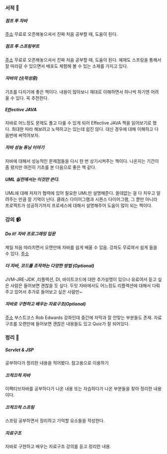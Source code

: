 ### 서적 📗

##### 점프 투 자바
[주소](https://wikidocs.net/book/31)
무료로 오픈해놓으셔서 진짜 처음 공부할 때, 도움이 된다.

##### 점프 투 스프링부트
[주소](https://wikidocs.net/book/7601)
무료로 오픈해놓으셔서 진짜 처음 공부할 때, 도움이 된다.
예제도 스프링을 통해서 잘 따라갈 수 있으면서 배포도 체험해 볼 수 있는 소재를 가지고 있다.

##### 자바의 신(작성중)

기초를 다지기에 좋은 책이다. 내용이 많아보니 재대로 이해하면서 하나씩 하기엔 어려울 수 있다.
꼭 추천한다.

##### Effective JAVA

자바로 어느정도 문제도 풀고 다룰 수 있게 되어 Effective JAVA 책을 읽어보기로 했다. 최대한 따라 해보려고 노력하고는 있는데 쉽진 않다.
대신 경우에 대해 이해하고 다음번에 써먹어보자.

##### 자바 성능 튜닝 이야기

자바에 대해서 성능적인 문제점들을 다시 한 번 상기시켜주는 책이다. 나온지는 기간이 좀 됐지만 여전히 기초를 본 다음으로 좋은 책 같다.

##### UML 실전에서는 이것만 쓴다.

UML에 대해 저자가 협력에 있어 필요한 UML만 설명해준다. 쓸데없는 걸 다 치우고 알려주는 만큼 잘 기억이 난다.
클래스 다이어그램과 시퀀스 다이어그램, 그 뿐만 아니라 프로젝트가 성공하기까지 프로세스에 대해서 설명해주어 도움이 많이 되는 책이다.

### 강의 📹

##### Do it! 자바 프로그래밍 입문

제일 처음 따라치면서 오랜만에 자바를 쉽게 배울 수 있음. 강좌도 무료여서 쉽게 들을 수 있다.
[주소](https://www.inflearn.com/course/자바-프로그래밍-입문/)

##### 더 자바, 코드를 조작하는 다양한 방법 (Optional)

JVM-JRE-JDK ,리플렉션, DI, 바이트코드에 대한 추가설명이 있으나 유료여서 듣고 싶은 사람은 들어보면 괜찮을 듯 싶다.
두잇 자바에서도 어느정도 리플렉션에 대해서 다뤄주고 있어서 추가로 들어보고 싶은 사람만~

##### 자바로 구현하고 배우는 자료구조(Optional)
[주소](https://www.boostcourse.org/cs204/)
부스트코스 Rob Edwards 강좌인데 중간에 자막과 잘 안맞는 부분들도 존재.
자료구조를 오랜만에 들어보면 괜찮은 내용들도 있고 Quiz가 잘 되어있다.


### 정리 📓

##### Servlet & JSP

공부하다가 정리한 내용을 적어봤다. 참고용으로 이용하기

##### 끄적끄적 자바

이펙티브자바를 공부하다가 나온 내용 또는 자습하다가 나온 부분들을 찾아 정리한 내용이다.

##### 끄적끄적 스프링

스프링 공부하면서 정리하고 기억할 요소들을 작성한다.

##### 자료구조

자바로 구현하고 배우는 자료구조 강의를 듣고 정리한 내용.